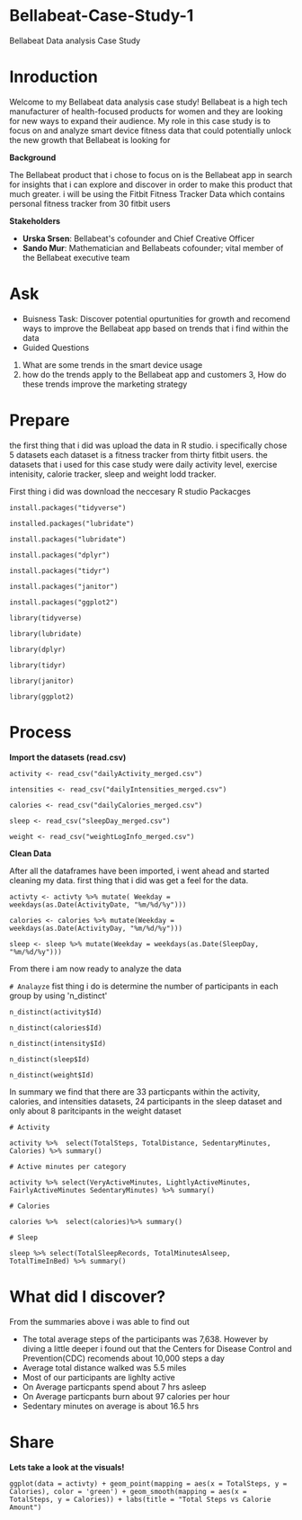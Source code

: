 # Bellabeat-Case-Study-1
Bellabeat Data analysis Case Study 
# Inroduction 


Welcome to my Bellabeat data analysis case study! Bellabeat is a high tech manufacturer of health-focused products for women and they are looking for new ways to expand their audience. My role in this case study is to focus on and analyze smart device fitness data that could potentially unlock the new growth that Bellabeat is looking for 

**Background** 

The Bellabeat product that i chose to focus on is the Bellabeat app in search for insights that i can explore and discover in order to make this product that much greater. i will be using the Fitbit Fitness Tracker Data which contains personal fitness tracker from 30 fitbit users

**Stakeholders**

* **Urska Srsen**: Bellabeat's cofounder and Chief Creative Officer 
* **Sando Mur**: Mathematician and Bellabeats cofounder; vital member of the Bellabeat 
executive team  

 # Ask 
* Buisness Task: Discover potential opurtunities for growth and recomend ways to improve the Bellabeat app based on trends that i find within the data
* Guided Questions
 1. What are some trends in the smart device usage 
 2. how do the trends apply to the Bellabeat app and customers
 3, How do these trends improve the marketing strategy

# Prepare 
the first thing that i did was upload the data in R studio. i specifically chose 5 datasets each dataset is a fitness tracker from thirty fitbit users. the datasets that i used for this case study were daily activity level, exercise intenisity, calorie tracker, sleep and weight lodd tracker. 

First thing i did was download the neccesary R studio Packacges

`install.packages("tidyverse")`

`installed.packages("lubridate")`

`install.packages("lubridate")`

`install.packages("dplyr")`

`install.packages("tidyr")`

`install.packages("janitor")`

`install.packages("ggplot2")`

`library(tidyverse)`

`library(lubridate)`

`library(dplyr)`

`library(tidyr)`

`library(janitor)`

`library(ggplot2)`
# Process

**Import the datasets (read.csv)**

`activity <- read_csv("dailyActivity_merged.csv")`

`intensities <- read_csv("dailyIntensities_merged.csv")`

`calories <- read_csv("dailyCalories_merged.csv")`

`sleep <- read_csv("sleepDay_merged.csv")`

`weight <- read_csv("weightLogInfo_merged.csv")`

**Clean Data**

After all the dataframes have been imported, i went ahead and started cleaning my data. first thing that i did was get a feel for the data. 

`activty <- activty %>% mutate( Weekday = weekdays(as.Date(ActivityDate, "%m/%d/%y")))`

`calories <- calories %>% mutate(Weekday = weekdays(as.Date(ActivityDay, "%m/%d/%y")))`

`sleep <- sleep %>% mutate(Weekday = weekdays(as.Date(SleepDay, "%m/%d/%y")))` 

From there i am now ready to analyze the data 

`# Analayze`
fist thing i do is determine the number of participants in each group by using 'n_distinct'

`n_distinct(activity$Id)`

`n_distinct(calories$Id)`

`n_distinct(intensity$Id)`

`n_distinct(sleep$Id)`

`n_distinct(weight$Id)`

In summary we find that there are 33 particpants within the activity, calories, and intensities datasets, 24 participants in the sleep dataset and only about 8 paritcipants in the weight dataset 

`# Activity`

`activity %>% 
  select(TotalSteps, TotalDistance, SedentaryMinutes, Calories) %>%
  summary()`
  
`# Active minutes per category`

`activity %>%
  select(VeryActiveMinutes, LightlyActiveMinutes, FairlyActiveMinutes
        SedentaryMinutes) %>%
  summary()`
  
`# Calories`

`calories %>% 
  select(calories)%>%
  summary()`
  
`# Sleep`

`sleep %>%
  select(TotalSleepRecords, TotalMinutesAlseep, TotalTimeInBed) %>%
  summary()`

  # What did I discover?
From the summaries above i was able to find out 
* The total average steps of the participants was 7,638. However by diving a little deeper i found out that the Centers for Disease Control and Prevention(CDC) recomends about 10,000 steps a day 
* Average total distance walked was 5.5 miles 
* Most of our participants are lighlty active 
* On Average particpants spend about 7 hrs asleep
* On Average particpants burn about 97 calories per hour 
* Sedentary minutes on average is about 16.5 hrs

# Share 

**Lets take a look at the visuals!**

`ggplot(data = activty) + geom_point(mapping = aes(x = TotalSteps, y = Calories), color = 'green') +
  geom_smooth(mapping = aes(x = TotalSteps, y = Calories)) + labs(title = "Total Steps vs Calorie Amount")`
  
